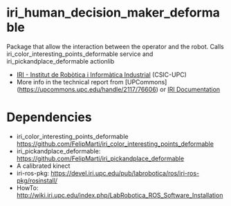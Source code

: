 iri_human_decision_maker_deformable
===================================

Package that allow the interaction between the operator and the robot. Calls iri_color_interesting_points_deformable service and iri_pickandplace_deformable actionlib

* [IRI - Institut de Robòtica i Informàtica Industrial](http://www.iri.upc.edu) (CSIC-UPC)
* More info in the technical report from [UPCommons] (https://upcommons.upc.edu/handle/2117/76606) 
or [IRI Documentation](http://www.iri.upc.edu/files/scidoc/1598-Rigid-and-deformable-pick-and-place-algorithms.pdf)



Dependencies
===========================
* iri_color_interesting_points_deformable https://github.com/FelipMarti/iri_color_interesting_points_deformable
* iri_pickandplace_deformable: https://github.com/FelipMarti/iri_pickandplace_deformable
* A calibrated kinect
* iri-ros-pkg: https://devel.iri.upc.edu/pub/labrobotica/ros/iri-ros-pkg/rosinstall/
* HowTo: http://wiki.iri.upc.edu/index.php/LabRobotica_ROS_Software_Installation



